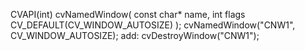 CVAPI(int) cvNamedWindow( const char* name, int flags CV_DEFAULT(CV_WINDOW_AUTOSIZE) );
	cvNamedWindow("CNW1", CV_WINDOW_AUTOSIZE);
add:
	cvDestroyWindow("CNW1");

